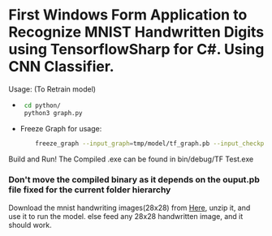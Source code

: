 # First Windows Form Application to Recognize MNIST Handwritten Digits using TensorflowSharp for C#. Using CNN Classifier.
Usage: (To Retrain model)
 - ```sh
    cd python/
    python3 graph.py
   ```
 - Freeze Graph for usage:
    ```sh
        freeze_graph --input_graph=tmp/model/tf_graph.pb --input_checkpoint=tmp/model/weights.ckpt --input_binary=True --output_node_names=output --output_graph=output.pb
    ```
Build and Run!
The Compiled .exe can be found in bin/debug/TF Test.exe
### Don't move the compiled binary as it depends on the ouput.pb file fixed for the current folder hierarchy
Download the mnist handwriting images(28x28) from [Here](https://github.com/myleott/mnist_png/blob/master/mnist_png.tar.gz?raw=true), unzip it, and use it to run the model.
else feed any 28x28 handwritten image, and it should work.
